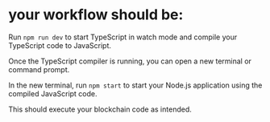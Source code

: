 # your workflow should be:

Run `npm run dev` to start TypeScript in watch mode and compile your TypeScript code to JavaScript.

Once the TypeScript compiler is running, you can open a new terminal or command prompt.

In the new terminal, run `npm start` to start your Node.js application using the compiled JavaScript code.

This should execute your blockchain code as intended.
